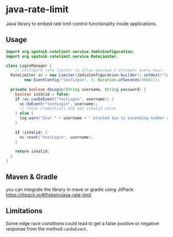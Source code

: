 java-rate-limit
=================

Java library to embed rate limit control functionality inside applications.

Usage
-----

```java
import org.sputnik.ratelimit.service.JedisConfiguration;
import org.sputnik.ratelimit.service.RateLimiter;

class LoginManager {
    // Configure rate limiter to allow maximum 3 attempts every hour.
  RateLimiter vc = new Limiter(JedisConfiguration.builder().setHost("localhost").build(), 
		new EventConfig("testLogin", 3, Duration.ofSeconds(3600)));
	
  private boolean doLogin(String username, String password) {
    boolean isValid = false;
    if (vc.canDoEvent("testLogin", username)) {
      vc.doEvent("testLogin", username);
      // check credentials and set isValid value
    } else {
      log.warn("User " + username + " blocked due to exceeding number of login attempts");
    }
		
    if (isValid) {
      vc.reset("testLogin", username);
    }
		
    return isValid;
  }
} 
```
Maven & Gradle
--------------

you can integrate the library in mave or gradle using JitPack: https://jitpack.io/#jfisbein/java-rate-limit

Limitations
-----------

Some edge race conditions could lead to get a false positive or negative response from the method `canDoEvent`. 
